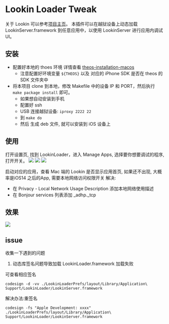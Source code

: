 # Lookin Loader Tweak

关于 Lookin 可以参考[项目主页](https://lookin.work/)。
本插件可以在越狱设备上动态加载 LookinServer.framework 到任意应用中，以使用 LookinServer 进行应用内调试UI。

## 安装
- 配置好本地的 thoes 环境 详情查看 [theos-installation-macos](https://theos.dev/docs/installation-macos)
  - 注意配置好环境变量 `${THEOS}` 以及 对应的 iPhone SDK 是否在 theos 的 SDK 文件夹中
- 将本项目 clone 到本地，修改 Makefile 中的设备 IP 和 PORT，然后执行 `make package install` 即可。
  - 如果想自动安装到手机
  - 配置好 ssh 
  - USB 连接越狱设备: `iproxy 2222 22`
  - 到 `make do`
  - 然后 生成 deb 文件, 就可以安装到 iOS 设备上

## 使用

打开设置页, 找到 LookinLoader，进入 Manage Apps, 选择要你想要调试的程序, 打开开关。
![](./snapshots/settings-01.png)
![](./snapshots/settings-02.png)
![](./snapshots/settings-03.png)

启动对应的应用，查看 Mac 端的 Lookin 是否显示应用首页,
如果还不出现, 大概率是iOS14 之后的App, 需要本地网络访问权限开关
解决:
- 在 Privacy - Local Network Usage Description 添加本地网络使用描述
- 在 Bonjour services 列表添加 _adhp._tcp

## 效果

![](./snapshots/screenshot.jpg)


## issue
收集一下遇到的问题
1. 动态库签名问题导致加载  LookinLoader.framework 加载失败

可查看相应签名

```
codesign -d -vv ./LookinLoaderPrefs/layout/Library/Application\ Support/LookinLoader/LookinServer.framework
```

解决办法:重签名

```
codesign -fs "Apple Development: xxxx" ./LookinLoaderPrefs/layout/Library/Application\ Support/LookinLoader/LookinServer.framework
```